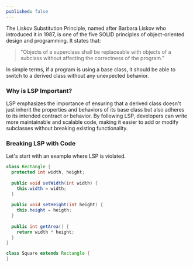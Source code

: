 ```yaml
---
published: false
---
```

The Liskov Substitution Principle, named after Barbara Liskov who introduced it in 1987, is one of the five SOLID principles of object-oriented design and programming. It states that:

> "Objects of a superclass shall be replaceable with objects of a subclass without affecting the correctness of the program."

In simple terms, if a program is using a base class, it should be able to switch to a derived class without any unexpected behavior.



### Why is LSP Important?

LSP emphasizes the importance of ensuring that a derived class doesn't just inherit the properties and behaviors of its base class but also adheres to its intended contract or behavior. By following LSP, developers can write more maintainable and scalable code, making it easier to add or modify subclasses without breaking existing functionality.

### Breaking LSP with Code

Let's start with an example where LSP is violated.

```java
class Rectangle {
  protected int width, height;
  
  public void setWidth(int width) {
    this.width = width;
  }
  
  public void setHeight(int height) {
    this.height = heigth;
  }
  
  public int getArea() {
    return width * height;
  }
}

class Square extends Rectangle {
}
```

